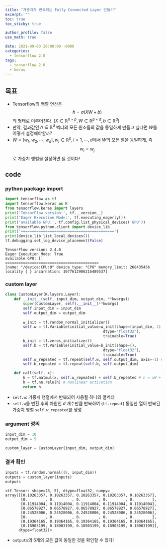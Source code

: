 ```yaml
---
title: "가중치가 반복되는 Fully Connected Layer 만들기"
excerpt: ""
toc: true
toc_sticky: true

author_profile: false
use_math: true

date: 2021-09-03 20:00:00 -0000
categories: 
  - tensorflow 2.0
tags:
  - tensorflow 2.0
  - keras
---
```


## 목표
- Tensorflow의 행렬 연산은 $$h = \sigma(X W + b)$$ 의 형태로 이루어진다. ($X \in \mathbb{R}^{n \times p}, W \in \mathbb{R}^{p \times d}, b \in \mathbb{R}^d$)
- 만약, 결과값인 $h \in \mathbb{R}^d$ 벡터의 모든 원소들의 값을 동일하게 만들고 싶다면 $W$를 어떻게 설정해야할까?
- $W=[w_1, w_2, \cdots, w_d], w_i \in \mathbb{R}^p, i=1,\cdots,d$에서 $W$의 모든 열을 동일하게, 즉 $$w_i = w_j$$ 로 가중치 행렬을 설정하면 될 것이다!

## code

### python package import

```python
import tensorflow as tf
import tensorflow.keras as K
from tensorflow.keras import layers
print('TensorFlow version:', tf.__version__)
print('Eager Execution Mode:', tf.executing_eagerly())
print('available GPU:', tf.config.list_physical_devices('GPU'))
from tensorflow.python.client import device_lib
print('==========================================')
print(device_lib.list_local_devices())
tf.debugging.set_log_device_placement(False)
```
```
TensorFlow version: 2.4.0 
Eager Execution Mode: True 
available GPU: [] 
========================================== 
[name: "/device:CPU:0" device_type: "CPU" memory_limit: 268435456 locality { } incarnation: 1077612906216489537]
```

### custom layer

```python
class CustomLayer(K.layers.Layer):
    def __init__(self, input_dim, output_dim, **kwargs):
        super(CustomLayer, self).__init__(**kwargs)
        self.input_dim = input_dim
        self.output_dim = output_dim
        
        w_init = tf.random_normal_initializer()
        self.w = tf.Variable(initial_value=w_init(shape=(input_dim, 1),
                                            dtype='float32'),
                                            trainable=True)
        b_init = tf.zeros_initializer()
        self.b = tf.Variable(initial_value=b_init(shape=(),
                                            dtype='float32'),
                                            trainable=True)
        self.w_repeated = tf.repeat(self.w, self.output_dim, axis=-1) # 가중치 벡터 반복을 통해 가중치 행렬 정의
        self.b_repeated = tf.repeat(self.b, self.output_dim)

    def call(self, x):
        h = tf.matmul(x, self.w_repeated) + self.b_repeated # h = xW + b
        h = tf.nn.relu(h) # nonlinear activation
        return h
```

- `self.w`: 가중치 행렬에서 반복되어 사용될 하나의 열벡터
- `self.w`를 변환 후의 차원인 $d$ 개수만큼 반복하여 (`tf.repeat`) 동일한 열이 반복된 가중치 행렬 `self.w_repeated`를 생성

### argument 정의

```python
input_dim = 10
output_dim = 5

custom_layer = CustomLayer(input_dim, output_dim)
```

### 결과 확인

```python
inputs = tf.random.normal((8, input_dim))
outputs = custom_layer(inputs)
outputs
```

```
<tf.Tensor: shape=(8, 5), dtype=float32, numpy=
array([[0.10263357, 0.10263357, 0.10263357, 0.10263357, 0.10263357],
       [0.        , 0.        , 0.        , 0.        , 0.        ],
       [0.11914004, 0.11914004, 0.11914004, 0.11914004, 0.11914004],
       [0.06578927, 0.06578927, 0.06578927, 0.06578927, 0.06578927],
       [0.24528006, 0.24528006, 0.24528006, 0.24528006, 0.24528006],
       [0.        , 0.        , 0.        , 0.        , 0.        ],
       [0.19364165, 0.19364165, 0.19364165, 0.19364165, 0.19364165],
       [0.18903199, 0.18903199, 0.18903199, 0.18903199, 0.18903199]],
      dtype=float32)>
```

- `outputs`의 5개의 모든 값이 동일한 것을 확인할 수 있다!
<!--stackedit_data:
eyJoaXN0b3J5IjpbNTc1ODQxNjg3LC04NjA4ODM3NjNdfQ==
-->